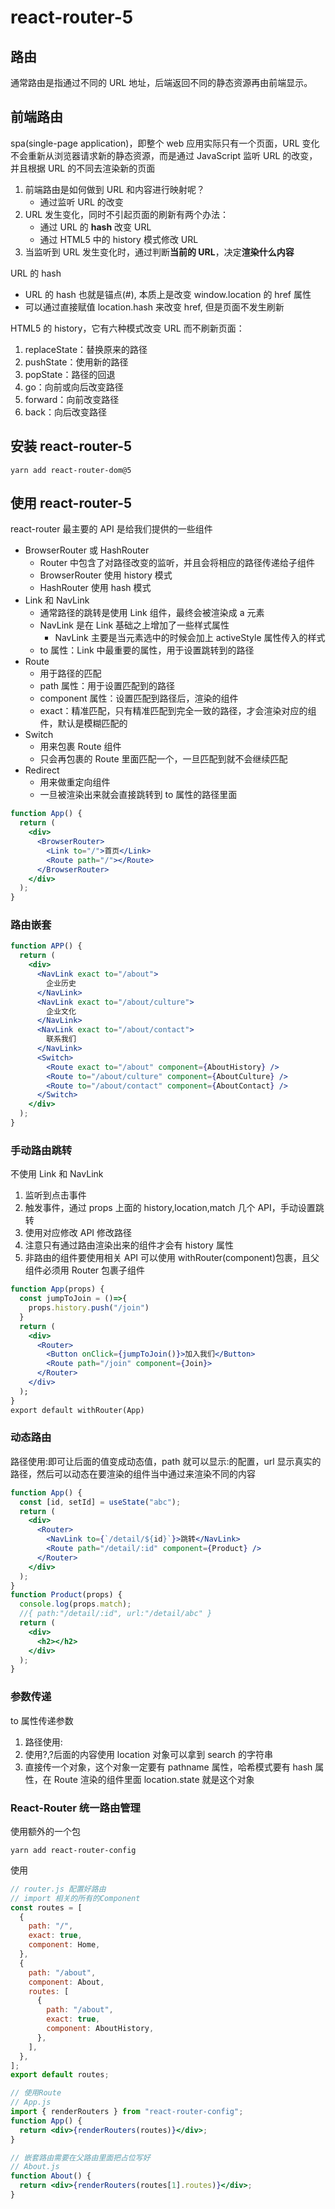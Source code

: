 # react-router-5

## 路由

通常路由是指通过不同的 URL 地址，后端返回不同的静态资源再由前端显示。

## 前端路由

spa(single-page application)，即整个 web 应用实际只有一个页面，URL 变化不会重新从浏览器请求新的静态资源，而是通过 JavaScript 监听 URL 的改变，并且根据 URL 的不同去渲染新的页面

1. 前端路由是如何做到 URL 和内容进行映射呢？
   - 通过监听 URL 的改变
2. URL 发生变化，同时不引起页面的刷新有两个办法：
   - 通过 URL 的 **hash** 改变 URL
   - 通过 HTML5 中的 history 模式修改 URL
3. 当监听到 URL 发生变化时，通过判断**当前的 URL**，决定**渲染什么内容**

URL 的 hash

- URL 的 hash 也就是锚点(#), 本质上是改变 window.location 的 href 属性
- 可以通过直接赋值 location.hash 来改变 href, 但是页面不发生刷新

HTML5 的 history，它有六种模式改变 URL 而不刷新页面：

1. replaceState：替换原来的路径
2. pushState：使用新的路径
3. popState：路径的回退
4. go：向前或向后改变路径
5. forward：向前改变路径
6. back：向后改变路径

## 安装 react-router-5

```
yarn add react-router-dom@5
```

## 使用 react-router-5

react-router 最主要的 API 是给我们提供的一些组件

- BrowserRouter 或 HashRouter
  - Router 中包含了对路径改变的监听，并且会将相应的路径传递给子组件
  - BrowserRouter 使用 history 模式
  - HashRouter 使用 hash 模式
- Link 和 NavLink
  - 通常路径的跳转是使用 Link 组件，最终会被渲染成 a 元素
  - NavLink 是在 Link 基础之上增加了一些样式属性
    - NavLink 主要是当元素选中的时候会加上 activeStyle 属性传入的样式
  - to 属性：Link 中最重要的属性，用于设置跳转到的路径
- Route
  - 用于路径的匹配
  - path 属性：用于设置匹配到的路径
  - component 属性：设置匹配到路径后，渲染的组件
  - exact：精准匹配，只有精准匹配到完全一致的路径，才会渲染对应的组件，默认是模糊匹配的
- Switch
  - 用来包裹 Route 组件
  - 只会再包裹的 Route 里面匹配一个，一旦匹配到就不会继续匹配
- Redirect
  - 用来做重定向组件
  - 一旦被渲染出来就会直接跳转到 to 属性的路径里面

```jsx
function App() {
  return (
    <div>
      <BrowserRouter>
        <Link to="/">首页</Link>
        <Route path="/"></Route>
      </BrowserRouter>
    </div>
  );
}
```

### 路由嵌套

```jsx
function APP() {
  return (
    <div>
      <NavLink exact to="/about">
        企业历史
      </NavLink>
      <NavLink exact to="/about/culture">
        企业文化
      </NavLink>
      <NavLink exact to="/about/contact">
        联系我们
      </NavLink>
      <Switch>
        <Route exact to="/about" component={AboutHistory} />
        <Route to="/about/culture" component={AboutCulture} />
        <Route to="/about/contact" component={AboutContact} />
      </Switch>
    </div>
  );
}
```

### 手动路由跳转

不使用 Link 和 NavLink

1. 监听到点击事件
2. 触发事件，通过 props 上面的 history,location,match 几个 API，手动设置跳转
3. 使用对应修改 API 修改路径
4. 注意只有通过路由渲染出来的组件才会有 history 属性
5. 非路由的组件要使用相关 API 可以使用 withRouter(component)包裹，且父组件必须用 Router 包裹子组件

```jsx
function App(props) {
  const jumpToJoin = ()=>{
    props.history.push("/join")
  }
  return (
    <div>
      <Router>
        <Button onClick={jumpToJoin()}>加入我们</Button>
        <Route path="/join" component={Join}>
      </Router>
    </div>
  );
}
export default withRouter(App)
```

### 动态路由

路径使用:即可让后面的值变成动态值，path 就可以显示:的配置，url 显示真实的路径，然后可以动态在要渲染的组件当中通过来渲染不同的内容

```jsx
function App() {
  const [id, setId] = useState("abc");
  return (
    <div>
      <Router>
        <NavLink to={`/detail/${id}`}>跳转</NavLink>
        <Route path="/detail/:id" component={Product} />
      </Router>
    </div>
  );
}
function Product(props) {
  console.log(props.match);
  //{ path:"/detail/:id", url:"/detail/abc" }
  return (
    <div>
      <h2></h2>
    </div>
  );
}
```

### 参数传递

to 属性传递参数

1. 路径使用:
2. 使用?,?后面的内容使用 location 对象可以拿到 search 的字符串
3. 直接传一个对象，这个对象一定要有 pathname 属性，哈希模式要有 hash 属性，在 Route 渲染的组件里面 location.state 就是这个对象

### React-Router 统一路由管理

使用额外的一个包

```
yarn add react-router-config
```

使用

```jsx
// router.js 配置好路由
// import 相关的所有的Component
const routes = [
  {
    path: "/",
    exact: true,
    component: Home,
  },
  {
    path: "/about",
    component: About,
    routes: [
      {
        path: "/about",
        exact: true,
        component: AboutHistory,
      },
    ],
  },
];
export default routes;

// 使用Route
// App.js
import { renderRouters } from "react-router-config";
function App() {
  return <div>{renderRouters(routes)}</div>;
}

// 嵌套路由需要在父路由里面把占位写好
// About.js
function About() {
  return <div>{renderRouters(routes[1].routes)}</div>;
}
```
